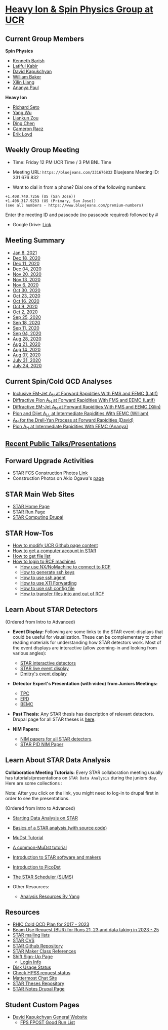 [**Heavy Ion & Spin Physics Group at UCR**](https://physics.ucr.edu/heavy-ion-spin-physics)
===================================================

Current Group Members
-----------------------

**Spin Physics**
- [Kenneth Barish](https://profiles.ucr.edu/app/home/profile/barish)
- [Latiful Kabir](https://profiles.ucr.edu/app/home/profile/mdlatifk)
- [David Kapukchyan](https://profiles.ucr.edu/app/home/profile/dkapu001)
- [William Baker](https://profiles.ucr.edu/app/home/profile/wbake004)
- [Xilin Liang](https://profiles.ucr.edu/app/home/profile/xlian046)
- [Ananya Paul](https://profiles.ucr.edu/app/home/profile/apaul029)

**Heavy Ion**
- [Richard Seto](https://profiles.ucr.edu/app/home/profile/seto)
- [Yang Wu](https://profiles.ucr.edu/app/home/profile/yangw)
- [Liankun Zou](https://profiles.ucr.edu/app/home/profile/lzou001)
- [Ding Chen](https://profiles.ucr.edu/app/home/profile/dchen087)
- [Cameron Racz](https://profiles.ucr.edu/app/home/profile/cracz001)
- [Erik Loyd](https://profiles.ucr.edu/app/home/profile/eloyd001)


Weekly Group Meeting
-------------------------

- Time: Friday 12 PM UCR Time / 3 PM BNL Time

- Meeting URL: `https://bluejeans.com/331676832`
Bluejeans Meeting ID: 331 676 832

- Want to dial in from a phone?
Dial one of the following numbers:
```
+1.408.740.7256 (US (San Jose))
+1.408.317.9253 (US (Primary, San Jose))
(see all numbers - https://www.bluejeans.com/premium-numbers)
```
Enter the meeting ID and passcode (no passcode required) followed by #

- Google Drive: [Link](https://drive.google.com/drive/folders/0B6drqx0255gLd3ZZVzFNb0JMTk0)

Meeting Summary
-----------------

- [Jan 8, 2021](meetings/Jan8_21.md)
- [Dec 18, 2020](meetings/Dec18_20.md)
- [Dec 11, 2020](meetings/Dec11_20.md)
- [Dec 04, 2020](meetings/Dec04_20.md)
- [Nov 20, 2020](meetings/Nov20_20.md)
- [Nov 13, 2020](meetings/Nov13_20.md)
- [Nov 6, 2020](meetings/Nov6_20.md)
- [Oct 30, 2020](meetings/Oct30_20.md)
- [Oct 23, 2020](meetings/Oct23_20.md)
- [Oct 16, 2020](meetings/Oct16_20.md)
- [Oct 9, 2020](meetings/Oct9_20.md)
- [Oct 2, 2020](meetings/Oct2_20.md)
- [Sep 25, 2020](meetings/Sep25_20.md)
- [Sep 18, 2020](meetings/Sep18_20.md)
- [Sep 11, 2020](meetings/Sep11_20.md)
- [Sep 04, 2020](meetings/Sep4_20.md)
- [Aug 28, 2020](meetings/Aug28_20.md)
- [Aug 21, 2020](meetings/Aug21_20.md)
- [Aug 14, 2020](meetings/Aug14_20.md)
- [Aug 07, 2020](meetings/Aug07_20.md)
- [July 31, 2020](meetings/July31_20.md)
- [July 24, 2020](meetings/July24_20.md)


Current Spin/Cold QCD Analyses
-------------------------------

- [Inclusive EM-Jet A<sub>N</sub> at Forward Rapidities With FMS and EEMC (Latif)](analyses/emJetAN.md)
- [Diffractive Pion A<sub>N</sub> at Forward Rapidities With FMS and EEMC (Latif)](analyses/diffPionAN.md)
- [Diffractive EM-Jet A<sub>N</sub> at Forward Rapidities With FMS and EEMC (Xilin)](analyses/diffJetAN.md)
- [Pion and Dijet A<sub>LL</sub> at Intermediate Rapidities With EEMC (William)](analyses/eemcALL.md)
- [A<sub>N</sub> for the Drell-Yan Process at Forward Rapidities (David)](analyses/DrellYanAN.md)
- [Pion A<sub>N</sub> at Intermediate Rapidities With EEMC (Ananya)](analyses/eemcAN.md)

[Recent Public Talks/Presentations](talks/talks.md)
---------------------------------------------------

Forward Upgrade Activities
-----------------------------

- STAR FCS Construction Photos [Link](https://drive.google.com/drive/folders/1CnCLaKVaeA8EdUk2_0pw4th_JNcDNqTQ?usp=sharing)
- Construction Photos on Akio Ogawa's [page](https://www.star.bnl.gov/protected/spin/akio/fcs/photo/index.html)

STAR Main Web Sites
-------------------
- [STAR Home Page](https://www.star.bnl.gov/)
- [STAR Run Page](https://online.star.bnl.gov/)
- [STAR Computing Drupal](https://drupal.star.bnl.gov/STAR/comp/)	

STAR How-Tos
-------------------

- [How to modify UCR Github page content](how-tos/adding_entry_for_ucr_page.md)
- [How to get a computer account in STAR](https://drupal.star.bnl.gov/STAR/comp/sofi/facility-access/general-access)
- [How to get file list](how-tos/get_file_list.md)
- [How to login to RCF machines](how-tos/rcf_generic_login.md)
	+ [How use NX/NoMachine to connect to RCF](how-tos/rcf_remote_login.md)
	+ [How to generate ssh keys](how-tos/generate_keys.md)
	+ [How to use ssh agent](how-tos/ssh_agent.md)
	+ [How to use X11 Forwarding](how-tos/setup_xwindow.md)
	+ [How to use ssh config file](how-tos/ssh_config.md)
	+ [How to transfer files into and out of RCF](how-tos/transfer_files_rcf.md)

Learn About STAR Detectors
----------------------------

(Ordered from Intro to Advanced)

- **Event Display:** Following are some links to the STAR event-displays that could be useful for visualization. These can be complementary to other reading materials for understanding how STAR detectors work. Most of the event displays are interactive (allow zooming-in and looking from various angles):
  - [STAR interactive detectors](https://nsww.org/projects/bnl/star/sub-systems.php)
  - [STAR live event display](https://online.star.bnl.gov/aggregator/livedisplay/)
  - [Dmitry's event display](https://www.star.bnl.gov/~dmitry/edisplay/)

- **Detector Expert's Presentation (with video) from Juniors Meetings:**
  - [TPC](https://drupal.star.bnl.gov/STAR/event/2020/06/11/star-juniors-detector-meeting-tpc)
  - [EPD](https://youtu.be/OfJTq5cFe4U)
  - [BEMC](https://drupal.star.bnl.gov/STAR/meetings/star-collaboration-meeting-september-2020/juniors-day/star-barrel-calorimeter-and-shower-ma)

- **Past Thesis:** Any STAR thesis has description of relevant detectors. Drupal page for all STAR theses is [here](https://drupal.star.bnl.gov/STAR/theses). 

- **NIM Papers:**
  - [NIM papers for all STAR detectors](https://www.star.bnl.gov/public/tpc/NimPapers/index.htm).
  - [STAR PID NIM Paper](https://arxiv.org/abs/nucl-ex/0505026v2)

Learn About STAR Data Analysis
---------------------------------

**Collaboration Meeting Tutorials:** Every STAR collaboration meeting usually has tutorials/presentations on `STAR Data Analysis` during the juniors day. Here are some collections :

Note: After you click on the link, you might need to log-in to drupal first in order to see the presentations.

(Ordered from Intro to Advanced)

  - [Starting Data Analysis on STAR](http://nuclear.ucdavis.edu/~brovko/GettingStarted.pdf)
  - [Basics of a STAR analysis (with source code)](https://drupal.star.bnl.gov/STAR/meetings/star-collaboration-meeting/afternoon-session/star-software-101)
  - [MuDst Tutorial](http://rnc.lbl.gov/~jhthomas/public/MuDstTutorial06.pdf)
  - [A common-MuDst tutorial](https://www.star.bnl.gov/public/comp/meet/RM200311/MuDstTutorial.pdf)
  - [Introduction to STAR software and makers](https://nsww.org/projects/bnl/star/docs/STAR_soft_BNL_LK_2015_6_1.pdf)
  - [Introduction to PicoDst](https://drupal.star.bnl.gov/STAR/meetings/star-collaboration-meeting-19-23-august-2019-cracow-poland/juniors-day/introduction-picodst)	
  - [The STAR Scheduler (SUMS)](https://drupal.star.bnl.gov/STAR/system/files/The_STAR_Scheduler_V8.pdf)

- Other Resources:
    - [Analysis Resources By Yang](https://drive.google.com/drive/folders/1QOxYYtEDO6uO5a2PaWHPpcWfP4vYaeFN)

Resources
---------

- [RHIC Cold QCD Plan for 2017 - 2023](https://arxiv.org/abs/1602.03922)
- [Beam Use Request (BUR) for Runs 21, 23 and data taking in 2023 - 25](https://drupal.star.bnl.gov/STAR/files/BUR2020_final.pdf)
- [STAR mailing lists](https://www.star.bnl.gov/central/lists/)
- [STAR CVS](https://www.star.bnl.gov/cgi-bin/protected/viewvc.cgi/cvsroot/)
- [STAR Github Repository](https://github.com/star-bnl)
- [STAR Maker Class References](https://www.star.bnl.gov/webdata/dox/html/index.html)
- [Shift Sign-Up Page](https://online.star.bnl.gov/ShiftSignup/)
	+ [Login Info](https://drupal.star.bnl.gov/STAR/comp/sofi/web-access)
- [Disk Usage Status](https://network.racf.bnl.gov/Facility/GCE/GPFS/)
- [Check HPSS request status](https://www.star.bnl.gov/devcgi/display_accnt.cgi)
- [Mattermost Chat Site](https://chat.sdcc.bnl.gov/login)
- [STAR Theses Repository](https://drupal.star.bnl.gov/STAR/theses)
- [STAR Notes Drupal Page](https://drupal.star.bnl.gov/STAR/starnotes)


Student Custom Pages
--------------------
- [David Kapukchyan General Website](https://www.star.bnl.gov/protected/spin/dkapstar/)
	+ [FPS FPOST Good Run List](https://www.star.bnl.gov/protected/spin/dkapstar/Run17_RunList/)




